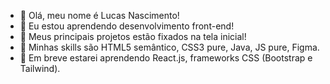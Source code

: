- 👋 Olá, meu nome é Lucas Nascimento!
- 👀 Eu estou aprendendo desenvolvimento front-end!
- 🌱 Meus principais projetos estão fixados na tela inicial!
- 💎 Minhas skills são HTML5 semântico, CSS3 pure, Java, JS pure, Figma.
- 📖 Em breve estarei aprendendo React.js, frameworks CSS (Bootstrap e Tailwind).
